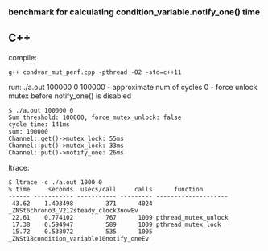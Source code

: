 ### benchmark for calculating condition_variable.notify_one() time

## C++
compile:
```
g++ condvar_mut_perf.cpp -pthread -O2 -std=c++11
```
run: ./a.out 100000 0
100000 - approximate num of cycles
0      - force unlock mutex before notify_one() is disabled
```
$ ./a.out 100000 0
Sum threshold: 100000, force_mutex_unlock: false
cycle time: 141ms
sum: 100000
Channel::get()->mutex_lock: 55ms
Channel::put()->mutex_lock: 33ms
Channel::put()->notify_one: 26ms
```

ltrace:
```
$ ltrace -c ./a.out 1000 0
% time     seconds  usecs/call     calls      function
------ ----------- ----------- --------- --------------------
 43.62    1.493498         371      4024 _ZNSt6chrono3_V212steady_clock3nowEv
 22.61    0.774102         767      1009 pthread_mutex_unlock
 17.38    0.594947         589      1009 pthread_mutex_lock
 15.72    0.538072         535      1005 _ZNSt18condition_variable10notify_oneEv
```
